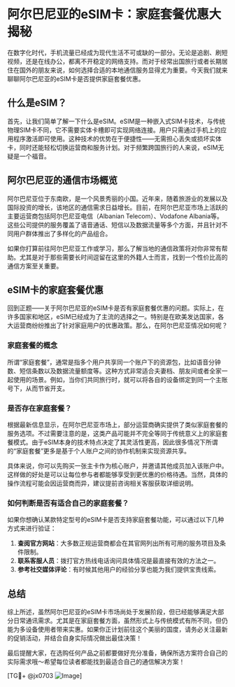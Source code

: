 # 阿尔巴尼亚的eSIM卡：家庭套餐优惠大揭秘

在数字化时代，手机流量已经成为现代生活不可或缺的一部分。无论是追剧、刷短视频，还是在线办公，都离不开稳定的网络支持。而对于经常出国旅行或者长期居住在国外的朋友来说，如何选择合适的本地通信服务显得尤为重要。今天我们就来聊聊阿尔巴尼亚的eSIM卡是否提供家庭套餐优惠。

## 什么是eSIM？

首先，让我们简单了解一下什么是eSIM。eSIM是一种嵌入式SIM卡技术，与传统物理SIM卡不同，它不需要实体卡槽即可实现网络连接。用户只需通过手机上的应用程序激活即可使用。这种技术的优势在于便捷性——无需担心丢失或损坏实体卡，同时还能轻松切换运营商和服务计划。对于频繁跨国旅行的人来说，eSIM无疑是一个福音。

## 阿尔巴尼亚的通信市场概览

阿尔巴尼亚位于东南欧，是一个风景秀丽的小国。近年来，随着旅游业的发展以及国际投资的增长，该地区的通信需求日益增长。目前，在阿尔巴尼亚市场上活跃的主要运营商包括阿尔巴尼亚电信（Albanian Telecom）、Vodafone Albania等。这些公司提供的服务覆盖了语音通话、短信以及数据流量等多个方面，并且针对不同用户群体推出了多样化的产品组合。

如果你打算前往阿尔巴尼亚工作或学习，那么了解当地的通信政策将对你非常有帮助。尤其是对于那些需要长时间逗留在这里的外籍人士而言，找到一个性价比高的通信方案至关重要。

## eSIM卡的家庭套餐优惠

回到正题——关于阿尔巴尼亚的eSIM卡是否有家庭套餐优惠的问题。实际上，在许多国家和地区，eSIM已经成为了主流的选择之一。特别是在欧美发达国家，各大运营商纷纷推出了针对家庭用户的优惠政策。那么，在阿尔巴尼亚情况如何呢？

### 家庭套餐的概念

所谓“家庭套餐”，通常是指多个用户共享同一个账户下的资源包，比如语音分钟数、短信条数以及数据流量额度等。这种方式非常适合夫妻档、朋友间或者全家一起使用的场景。例如，当你们共同旅行时，就可以将各自的设备绑定到同一个主账号下，从而节省开支。

### 是否存在家庭套餐？

根据最新信息显示，在阿尔巴尼亚市场上，部分运营商确实提供了类似家庭套餐的服务选项。不过需要注意的是，这类产品可能并不完全等同于传统意义上的家庭套餐模式。由于eSIM本身的技术特点决定了其灵活性更高，因此很多情况下所谓的“家庭套餐”更多是基于个人账户之间的协作机制来实现资源共享。

具体来说，你可以先购买一张主卡作为核心账户，并邀请其他成员加入该账户中。这样做的好处是可以让每位参与者都能够享受到更优惠的价格待遇。当然，具体的操作流程可能会因运营商而异，建议提前咨询相关客服获取详细说明。

### 如何判断是否有适合自己的家庭套餐？

如果你想确认某款特定型号的eSIM卡是否支持家庭套餐功能，可以通过以下几种方式来进行验证：

1. **查阅官方网站**：大多数正规运营商都会在其官网列出所有可用的服务项目及条件限制。
2. **联系客服人员**：拨打官方热线电话询问具体情况是最直接有效的方法之一。
3. **参考社交媒体评论**：有时候其他用户的经验分享也能为我们提供宝贵线索。

## 总结

综上所述，虽然阿尔巴尼亚的eSIM卡市场尚处于发展阶段，但已经能够满足大部分日常通讯需求。尤其是在家庭套餐方面，虽然形式上与传统模式有所不同，但仍能为多设备使用者带来实惠。如果你正计划前往这个美丽的国度，请务必关注最新的促销活动，并结合自身实际情况做出最佳决策！

最后提醒大家，在选购任何产品之前都要做好充分准备，确保所选方案符合自己的实际需求哦～希望每位读者都能找到最适合自己的通信解决方案！

[TG💪+ @jx0703 ![Image](https://github.com/user-attachments/assets/dbca1d08-cadb-493c-b0ec-ad6f7a83f270)]